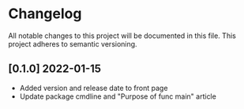 # Changelog

All notable changes to this project will be documented in this file.
This project adheres to semantic versioning.

## [0.1.0] 2022-01-15

- Added version and release date to front page
- Update package cmdline and "Purpose of func main" article



